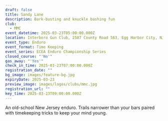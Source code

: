```yaml
---
draft: false
title: Sandy Lane
description: Bark-busting and knuckle bashing fun
club:
  - MMC
event_datetime: 2025-03-23T05:00:00.000Z
location: Interboro Gun Club, 2587 County Road 563, Egg Harbor City, NJ
event_type: Enduro
event_format: Time Keeping
event_series: ECEA Enduro Championship Series
closed_course: "'No'"
gas_away: "'Yes'"
check_in_time: 2025-03-23T07:00:00.000Z
registration_date: ""
bg_image: images/feature-bg.jpg
expiryDate: 2025-03-23
preview_image: images/logos/clubs/mmc.jpg
registration_url: ""
key_time: 2025-03-23T09:00:00.000Z
---
```


An old-school New Jersey enduro. Trails narrower than your bars paired with timekeeping tricks to keep your mind young.
